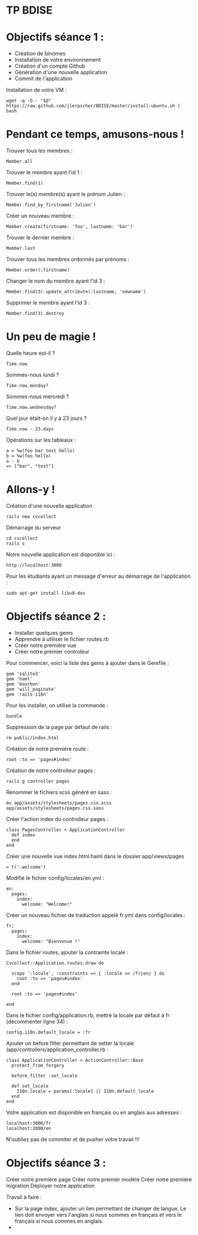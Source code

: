 TP BDISE
=====

Objectifs séance 1 :
=====
- Création de binomes
- Installation de votre environnement
- Création d'un compte Github
- Génération d'une nouvelle application
- Commit de l'application


Installation de votre VM :

```
wget -q -O - "$@" https://raw.github.com/jlerpscher/BDISE/master/install-ubuntu.sh | bash
```

Pendant ce temps, amusons-nous !
=====

Trouver tous les membres :
```
Member.all
```

Trouver le membre ayant l'id 1 :
```
Member.find(1)
```

Trouver le(s) membre(s) ayant le prénom Julien :
```
Member.find_by_firstname('Julien')
```

Créer un nouveau membre :
```
Member.create(firstname: 'foo', lastname: 'bar')
```

Trouver le dernier membre :
```
Member.last
```

Trouver tous les membres ordonnés par prénoms :
```
Member.order(:firstname)
```

Changer le nom du membre ayant l'id 3 :
```
Member.fin­d(3).updat­e_attribut­e(:lastname, 'newname')­
```

Supprimer le membre ayant l'id 3 :
```
Member.find(3).destroy
```

Un peu de magie !
=====

Quelle heure est-il ?
```
Time.now
```

Sommes-nous lundi ?
```
Time.now.monday?
```
Sommes-nous mercredi ?
```
Time.now.wednesday?
```

Quel jour était-on il y à 23 jours ?
```
Time.now - 23.days
```

Opérations sur les tableaux : 
```
a = %w(foo bar test hello)
b = %w(foo hello)
a - b
=> ["bar", "test"]
```

Allons-y !
======

Création d'une nouvelle application
```
rails new cvcollect
```

Démarrage du serveur
```
cd cvcollect
rails s
```

Notre nouvelle application est disponible ici :
```
http://localhost:3000
```

Pour les étudiants ayant un message d'erreur au démarrage de l'application :
```
sudo apt-get install libv8-dev
```


Objectifs séance 2 :
=====

- Installer quelques gems
- Apprendre à utiliser le fichier routes.rb
- Créer notre première vue
- Créer notre premier controleur

Pour commencer, voici la liste des gems à ajouter dans le Gemfile :

```
gem 'sqlite3'
gem 'haml'
gem 'bourbon'
gem 'will_paginate'
gem 'rails-i18n'
```

Pour les installer, on utilise la commande :
```
bundle
```

Suppression de la page par défaut de rails : 
```
rm public/index.html
```

Création de notre première route :
```
root :to => 'pages#index'
```

Création de notre controlleur pages :
```
rails g controller pages
```

Renommer le fichiers scss généré en sass :
```
mv app/assets/stylesheets/pages.css.scss app/assets/stylesheets/pages.css.sass
```

Créer l'action index du controlleur pages :
```
class PagesController < ApplicationController
  def index
  end
end
```

Créer une nouvelle vue index.html.haml dans le dossier app/views/pages
```
= t('.welcome')
```

Modifié le fichier config/locales/en.yml :
```
en:
  pages:
    index:
      welcome: "Welcome!"
```


Créer un nouveau fichier de traduction appelé fr.yml dans config/locales :
```
fr:
  pages:
    index:
      welcome: "Bienvenue !"
```

Dans le fichier routes, ajouter la contrainte locale :
```
Cvcollect::Application.routes.draw do

  scope ':locale', :constraints => { :locale => /fr|en/ } do
    root :to => 'pages#index' 
  end

  root :to => 'pages#index'
  
end
```

Dans le fichier config/application.rb, mettre la locale par défaut à fr (décommenter ligne 34) :
```
config.i18n.default_locale = :fr
```

Ajouter un before filter permettant de setter la locale (app/controllers/application_controller.rb :
```
class ApplicationController < ActionController::Base
  protect_from_forgery

  before_filter :set_locale

  def set_locale
    I18n.locale = params[:locale] || I18n.default_locale
  end
end
```

Votre application est disponible en français ou en anglais aux adresses :
```
localhost:3000/fr
localhost:3000/en
```

N'oubliez pas de commiter et de pusher votre travail !!!


Objectifs séance 3 :
=====

Créer notre première page
Créer notre premier modèle
Créer notre première migration
Déployer notre application


Travail à faire :

- Sur la page index, ajouter un lien permettant de changer de langue. Le lien doit envoyer vers l'anglais si nous sommes en français et vers le français si nous commes en anglais.
- 


